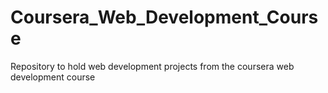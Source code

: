 # Coursera_Web_Development_Course
Repository to hold web development projects from the coursera web development course 
